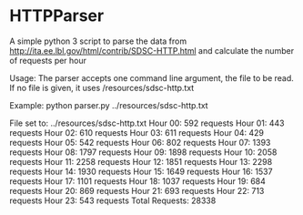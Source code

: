 # HTTPParser
A simple python 3 script to parse the data from http://ita.ee.lbl.gov/html/contrib/SDSC-HTTP.html and calculate the number of requests per hour

Usage: The parser accepts one command line argument, the file to be read. If no file is given, it uses /resources/sdsc-http.txt

Example: python parser.py ../resources/sdsc-http.txt

File set to: ../resources/sdsc-http.txt
Hour 00:  592 requests
Hour 01:  443 requests
Hour 02:  610 requests
Hour 03:  611 requests
Hour 04:  429 requests
Hour 05:  542 requests
Hour 06:  802 requests
Hour 07:  1393 requests
Hour 08:  1797 requests
Hour 09:  1898 requests
Hour 10:  2058 requests
Hour 11:  2258 requests
Hour 12:  1851 requests
Hour 13:  2298 requests
Hour 14:  1930 requests
Hour 15:  1649 requests
Hour 16:  1537 requests
Hour 17:  1101 requests
Hour 18:  1037 requests
Hour 19:  684 requests
Hour 20:  869 requests
Hour 21:  693 requests
Hour 22:  713 requests
Hour 23:  543 requests
Total Requests: 28338
